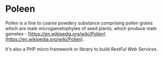 # Poleen

Pollen is a fine to coarse powdery substance comprising pollen grains which are male microgametophytes of seed plants, which produce male gametes - [https://en.wikipedia.org/wiki/Pollen](https://en.wikipedia.org/wiki/Pollen).

It's also a PHP micro framework or library to build *RestFul Web Services*.

